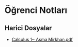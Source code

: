 # Öğrenci Notları


<!--HariciDosyalar-->

## Harici Dosyalar

- [Calculus 1~ Asma Mirkhan.pdf](./Calculus%201~%20Asma%20Mirkhan.pdf)


<!--HariciDosyalar-->

